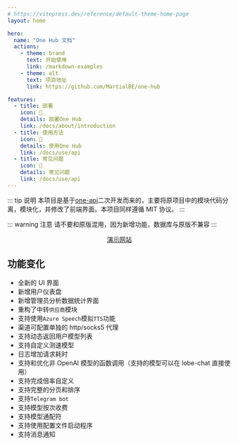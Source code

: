 ```yaml
---
# https://vitepress.dev/reference/default-theme-home-page
layout: home

hero:
  name: "One Hub 文档"
  actions:
    - theme: brand
      text: 开始使用
      link: /markdown-examples
    - theme: alt
      text: 项目地址
      link: https://github.com/MartialBE/one-hub

features:
  - title: 部署
    icon: 🚀
    details: 部署One Hub
    link: /docs/about/introduction
  - title: 使用方法
    icon: 📖
    details: 使用One Hub
    link: /docs/use/api
  - title: 常见问题
    icon: 💬
    details: 常见问题
    link: /docs/use/api
---
```


::: tip 说明
本项目是基于[one-api](https://github.com/songquanpeng/one-api)二次开发而来的，主要将原项目中的模块代码分离，模块化，并修改了前端界面。本项目同样遵循 MIT 协议。
:::

::: warning 注意
请不要和原版混用，因为新增功能，数据库与原版不兼容
:::

<div style="text-align: center">

[演示网站](https://one-hub.xiao5.info)

</div>

## 功能变化

- 全新的 UI 界面
- 新增用户仪表盘
- 新增管理员分析数据统计界面
- 重构了中转`供应商`模块
- 支持使用`Azure Speech`模拟`TTS`功能
- 渠道可配置单独的 http/socks5 代理
- 支持动态返回用户模型列表
- 支持自定义测速模型
- 日志增加请求耗时
- 支持和优化非 OpenAI 模型的函数调用（支持的模型可以在 lobe-chat 直接使用）
- 支持完成倍率自定义
- 支持完整的分页和排序
- 支持`Telegram bot`
- 支持模型按次收费
- 支持模型通配符
- 支持使用配置文件启动程序
- 支持消息通知
